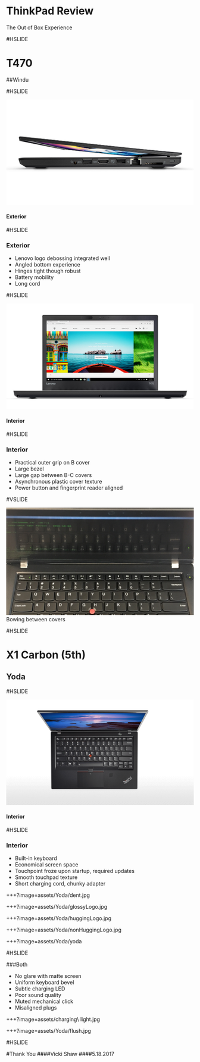 
# ThinkPad Review

The Out of Box Experience

#HSLIDE

# T470
##Windu


#HSLIDE

![Acover](assets/opening.jpg)

#### Exterior



#HSLIDE

### Exterior
- Lenovo logo debossing integrated well
- Angled bottom experience
- Hinges tight though robust
- Battery mobility
- Long cord 




#HSLIDE

![interior](assets/interior.jpg)
#### Interior




#HSLIDE

### Interior
- Practical outer grip on B cover
- Large bezel
- Large gap between B-C covers
- Asynchronous plastic cover texture
- Power button and fingerprint reader aligned
 
#VSLIDE

![image of bowing](assets/IMG_2503.JPG)
Bowing between covers




#HSLIDE

# X1 Carbon (5th)
## Yoda


#HSLIDE

![interior](assets/Yoda/interior.png)
#### Interior



#HSLIDE

### Interior

- Built-in keyboard 
- Economical screen space
- Touchpoint froze upon startup, required updates
- Smooth touchpad texture
- Short charging cord, chunky adapter 



+++?image=assets/Yoda/dent.jpg
<!-- .slide: data-background-transition="none" -->
+++?image=assets/Yoda/glossyLogo.jpg
<!-- .slide: data-background-transition="none" -->
+++?image=assets/Yoda/huggingLogo.jpg
<!-- .slide: data-background-transition="none" -->
+++?image=assets/Yoda/nonHuggingLogo.jpg
<!-- .slide: data-background-transition="none" -->
+++?image=assets/Yoda/yoda
<!-- .slide: data-background-transition="none" -->



#HSLIDE

###Both
- No glare with matte screen
- Uniform keyboard bevel
- Subtle charging LED
- Poor sound quality
- Muted mechanical click
- Misaligned plugs


+++?image=assets/charging\ light.jpg
<!-- .slide: data-background-transition="none" -->
+++?image=assets/Yoda/flush.jpg
<!-- .slide: data-background-transition="none" -->



#HSLIDE 

#Thank You
####Vicki Shaw 
####5.18.2017



